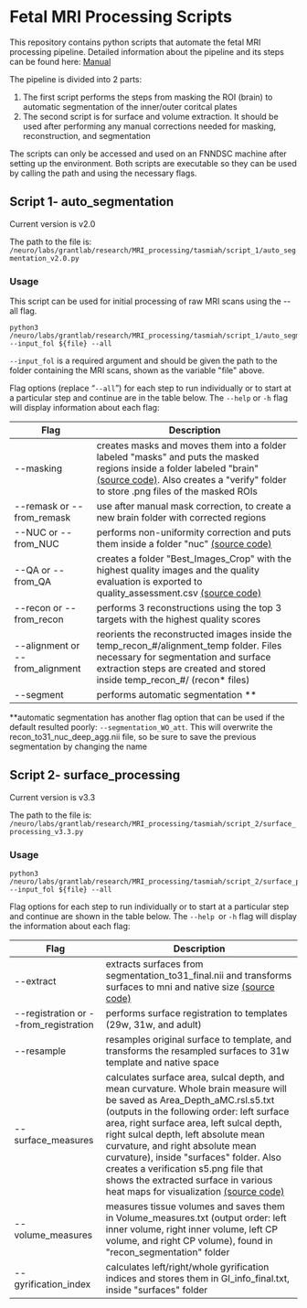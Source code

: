 # Fetal MRI Processing Scripts

This repository contains python scripts that automate the fetal MRI processing pipeline. Detailed information about the pipeline and its steps can be found here: [Manual](https://docs.google.com/document/d/1HlpgPguOVPi5-OvLSErXkho5lGzMlBmZahVWLOd30-M/edit?usp=sharing) 


The pipeline is divided into 2 parts: 

1) The first script performs the steps from masking the ROI (brain) to automatic segmentation of the inner/outer coritcal plates
2) The second script is for surface and volume extraction. It should be used after performing any manual corrections needed for masking, reconstruction, and segmentation

The scripts can only be accessed and used on an FNNDSC machine after setting up the environment. Both scripts are executable so they can be used by calling the path and using the necessary flags. 

## **Script 1- auto_segmentation**

Current version is  v2.0

The path to the file is:
``/neuro/labs/grantlab/research/MRI_processing/tasmiah/script_1/auto_segmentation_v2.0.py``

### **Usage**
This script can be used for initial processing of raw MRI scans using the --all flag.

``` 
python3 /neuro/labs/grantlab/research/MRI_processing/tasmiah/script_1/auto_segmentation_v2.0.py --input_fol ${file} --all 
```

`--input_fol` is a required argument and should be given the path to the folder containing the MRI scans, shown as the variable "file" above. 

Flag options (replace “`--all`”) for each step to run individually or to start at a particular step and continue are in the table below.  The `--help` or `-h` flag will display information about each flag:

Flag         | Description
------------ | -------------
--masking | creates masks and moves them into a folder labeled "masks" and puts the masked regions inside a folder labeled "brain" [(source code)](https://github.com/sofia-urosa/brain-masking). Also creates a  "verify" folder to store .png files of the masked ROIs 
--remask or --from_remask| use after manual mask correction, to create a new brain folder with corrected regions
--NUC or --from_NUC | performs non-uniformity correction and puts them inside a folder "nuc" [(source code)](https://github.com/FNNDSC/pl-ANTs_N4BiasFieldCorrection) 
--QA or --from_QA | creates a folder "Best_Images_Crop" with the highest quality images and the quality evaluation is exported to quality_assessment.csv [(source code)](https://github.com/FNNDSC/pl-fetal-brain-assessment)
--recon or --from_recon |  performs 3 reconstructions using the top 3 targets with the highest quality scores
--alignment or --from_alignment | reorients the reconstructed images inside the temp_recon_#/alignment_temp folder. Files necessary for segmentation and surface extraction steps are created and stored inside temp_recon_#/ (recon* files)
--segment | performs automatic segmentation **

**automatic segmentation has another flag option that can be used if the default resulted poorly: ```--segmentation_WO_att```. This will overwrite the recon_to31_nuc_deep_agg.nii file, so be sure to save the previous segmentation by changing the name


## **Script 2- surface_processing**

Current version is  v3.3

The path to the file is:
`/neuro/labs/grantlab/research/MRI_processing/tasmiah/script_2/surface_processing_v3.3.py
`
### **Usage**
``` 
python3 /neuro/labs/grantlab/research/MRI_processing/tasmiah/script_2/surface_processing_v3.2.py --input_fol ${file} --all 
```
Flag options for each step to run individually or to start at a particular step and continue are shown in the table below. The `--help `or `-h` flag will display the information about each flag:

Flag         | Description
------------ | -------------
--extract | extracts surfaces from segmentation_to31_final.nii and transforms surfaces to mni and native size [(source code)](https://github.com/FNNDSC/pl-fetal-surface-extract)
--registration or --from_registration   | performs surface registration to templates (29w, 31w, and adult)
--resample | resamples original surface to template, and transforms the resampled surfaces to 31w template and native space
--surface_measures | calculates surface area, sulcal depth, and mean curvature. Whole brain measure will be saved as Area_Depth_aMC.rsl.s5.txt (outputs in the following order: left surface area, right surface area, left sulcal depth, right sulcal depth, left absolute mean curvature, and right absolute mean curvature), inside "surfaces" folder. Also creates a verification s5.png file that shows the extracted surface in various heat maps for visualization [(source code)](https://github.com/FNNDSC/pl-surfigures)
--volume_measures | measures tissue volumes and saves them in Volume_measures.txt (output order: left inner volume, right inner volume, left CP volume, and right CP volume), found in "recon_segmentation" folder 
--gyrification_index | calculates left/right/whole gyrification indices and stores them in  GI_info_final.txt, inside "surfaces" folder
